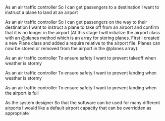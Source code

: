 As an air traffic controller
So I can get passengers to a destination
I want to instruct a plane to land at an airport


As an air traffic controller
So I can get passengers on the way to their destination
I want to instruct a plane to take off from an airport and confirm that it is no longer in the airport
(At this stage I will initialize the airport class with an @planes method which is an array for storing planes.  First I created a new Plane class and added a require relative to the airport file.  Planes can now be stored or removed from the airport in the @planes array).

As an air traffic controller
To ensure safety
I want to prevent takeoff when weather is stormy

As an air traffic controller
To ensure safety
I want to prevent landing when weather is stormy

As an air traffic controller
To ensure safety
I want to prevent landing when the airport is full

As the system designer
So that the software can be used for many different airports
I would like a default airport capacity that can be overridden as appropriate
